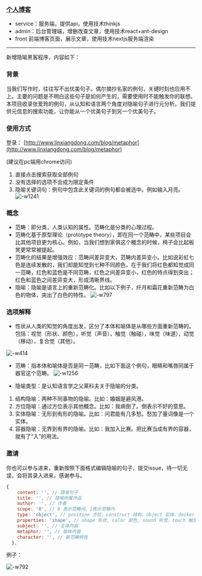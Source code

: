 ### [个人博客](http://www.linxiangdong.com)

- service：服务端，提供api，使用技术thinkjs
- admin：后台管理端，增删改查文章，使用技术react+ant-design
- front 前端博客页面，展示文章，使用技术nextjs服务端渲染

---------------------------------------------------

新增隐喻黑客程序，内容如下：


### 背景

当我们写作时，往往写不出优美句子。偶尔摘抄名家的例句，关键时刻也应用不上。主要的问题是不明白这些句子是如何产生的，需要使用时不能触发你的联想。本项目收录张爱玲的例句，从认知和语言两个角度对隐喻句子进行元分析。我们提供元信息的搜索功能，让你能从一个优美句子到另一个优美句子。

### 使用方式

登录： [http://www.linxiangdong.com/blog/metaphor](http://www.linxiangdong.com/blog/metaphor)

(建议在pc端用chrome访问)
1. 直接点击搜索获取全部例句
2. 没有选择的选项不会成为限定条件
3. 隐喻关键词句：例句中包含此关键词的例句都会被选中。例如输入月亮。
![-w1241](http://static.linxiangdong.com/mweb/15564685380678.jpg)

### 概念

- 范畴：即分类，人类认知的属性。范畴化是分类的心理过程。
- 范畴化基于原型理论（prototype theory），即在同一个范畴中，某些项目会比其他项目更为核心。例如，当我们想到家俱这个概念的时候，椅子会比起板凳更常常被提起。
- 范畴化的结果是增强效应：范畴间差异变大，范畴内差异变小。比如说彩虹七色是连续发散的，我们却能知觉到七种不同颜色，在于我们将红色都知觉成同一范畴，红色和蓝色是不同范畴，红色之间差异变小，红色的特点得到突出；红色和蓝色之间差异变大，形成清晰界线。
- 隐喻：隐喻是语言上的重新范畴化。比如以下例子，纤月和霜花重新范畴为白色的物体，突出了白色的特性。
  ![-w797](http://static.linxiangdong.com/mweb/15564929011885.jpg)


### 选项解释
- 性状从人类的知觉的角度出发，区分了本体和喻体是从哪些方面重新范畴的。包括：视觉（形状、颜色），听觉（声音），触觉（触碰），味觉（味道），动觉（移动），复合觉（其他）。

![-w414](http://static.linxiangdong.com/mweb/15564688039872.jpg)

- 范畴：指本体和喻体是否是同一范畴，比如下面这个例句，眼睛和嘴唇同属于器官这个范畴。
 ![-w1256](http://static.linxiangdong.com/mweb/15564692489042.jpg)

- 隐喻类型：是认知语言学之父莱科夫关于隐喻的分类。
 1. 结构隐喻：两种不同事物的隐喻。比如：婚姻是避风港。
 2. 方位隐喻：通过方位表示其他概念。比如：我病倒了。倒表示不好的意思。
 3. 实体隐喻：无形到有形的隐喻。比如：问君能有几多愁。愁加了量词像是一个实体。
 4. 容器隐喻：无界到有界的隐喻。比如：我加入比赛。把比赛当成有界的容器，就有了“入”的用法。

### 邀请

你也可以参与进来，重新按照下面格式编辑隐喻的句子，提交issue，待一切无误，会将其录入进来，感谢参与。

```javascript
{
    content: '', // 隐喻句子
    title: '', // 隐喻所属作品
    author: '', // 作者
    scope: '0', // 0 表示范畴间，1表示范畴内
    type: 'object', // position 方位，construct 结构，object 实体，docker 容器
    properties: 'shape', // shape 形状, color 颜色, sound 听觉，touch 触觉, taste 味道, move 移动, others 其他
    subject: '', // 主体内容
    metaphor: '', // 喻体内容
    character: '', // 新范畴特性
  },
```

例子：

![-w792](http://static.linxiangdong.com/mweb/15564942272511.jpg)

